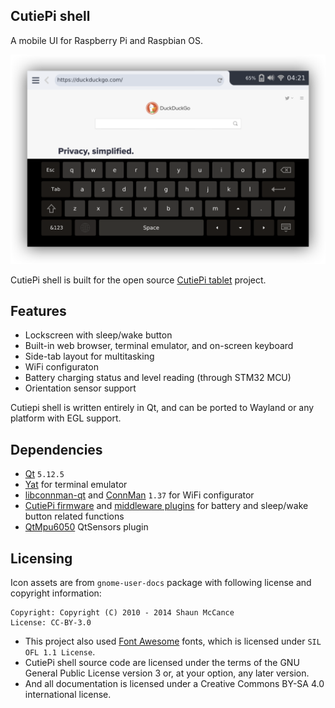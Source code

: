 ## CutiePi shell

A mobile UI for Raspberry Pi and Raspbian OS.

![](cutiepi-shell-heroshot.png)

CutiePi shell is built for the open source [CutiePi tablet](https://cutiepi.io) project.

## Features

* Lockscreen with sleep/wake button
* Built-in web browser, terminal emulator, and on-screen keyboard 
* Side-tab layout for multitasking 
* WiFi configuraton 
* Battery charging status and level reading (through STM32 MCU)
* Orientation sensor support 

Cutiepi shell is written entirely in Qt, and can be ported to Wayland or any platform with EGL support.

## Dependencies 

- [Qt](http://download.qt.io/official_releases/qt/5.12/) `5.12.5`
- [Yat](https://github.com/jorgen/yat) for terminal emulator
- [libconnman-qt](https://git.sailfishos.org/mer-core/libconnman-qt) and [ConnMan](https://01.org/connman) `1.37` for WiFi configurator
- [CutiePi firmware](https://github.com/cutiepi-io/cutiepi-firmware) and [middleware plugins](https://github.com/cutiepi-io/cutiepi-middleware) for battery and sleep/wake button related functions 
- [QtMpu6050](https://github.com/cutiepi-io/QtMpu6050) QtSensors plugin

## Licensing 

Icon assets are from `gnome-user-docs` package with following license and copyright information: 

    Copyright: Copyright (C) 2010 - 2014 Shaun McCance
    License: CC-BY-3.0

* This project also used [Font Awesome](https://fontawesome.com/license/free) fonts, which is licensed under `SIL OFL 1.1 License`. 
* CutiePi shell source code are licensed under the terms of the GNU General Public License version 3 or, at your option, any later version. 
* And all documentation is licensed under a Creative Commons BY-SA 4.0 international license. 
